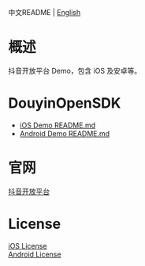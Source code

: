 中文README | [English](README.en_US.md)

# 概述
抖音开放平台 Demo，包含 iOS 及安卓等。

# DouyinOpenSDK
* [iOS Demo README.md](./iOS/README.md)
* [Android Demo README.md](./Android/README.md)

# 官网
[抖音开放平台](https://developer.open-douyin.com/)

# License
[iOS License](iOS/LICENSE)  
[Android License](Android/LICENSE-DouyinOpenSDKDemo)